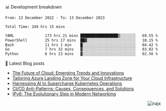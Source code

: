 📊 Development breakdown
<!--START_SECTION:waka-->

```txt
From: 13 December 2022 - To: 13 December 2023

Total Time: 249 hrs 15 mins

YAML              173 hrs 21 mins █████████████████▒░░░░░░░   69.55 %
PowerShell        25 hrs 17 mins  ██▓░░░░░░░░░░░░░░░░░░░░░░   10.15 %
Bash              11 hrs 1 min    █░░░░░░░░░░░░░░░░░░░░░░░░   04.42 %
Go                7 hrs 32 mins   ▓░░░░░░░░░░░░░░░░░░░░░░░░   03.02 %
Python            6 hrs 23 mins   ▓░░░░░░░░░░░░░░░░░░░░░░░░   02.56 %
```

<!--END_SECTION:waka-->

📕 Latest Blog posts

<!-- BLOG-POST-LIST:START -->
- [The Future of Cloud: Emerging Trends and Innovations](https://najx.dev/the-future-of-cloud-emerging-trends-and-innovations/)
- [Tailoring Azure Landing Zone for Your Cloud Infrastructure](https://najx.dev/tailoring-your-azure-landing-zone-for-cloud-infrastructure/)
- [Harnessing AI to Supercharge Kubernetes Operations](https://najx.dev/harnessing-ai-to-supercharge-kubernetes-operations/)
- [CI/CD Anti-Patterns: Causes, Consequences, and Solutions](https://najx.dev/cicd-anti-patterns/)
- [IPv6: The Evolutionary Step in Modern Networking](https://najx.dev/why-ipv6-is-the-future/)
<!-- BLOG-POST-LIST:END -->

<p align="right">
  <img src="https://komarev.com/ghpvc/?username=najx&label=GitHub%20Profile%20Views&color=yellow&style=flat" alt="najx" />
</p align="center">

